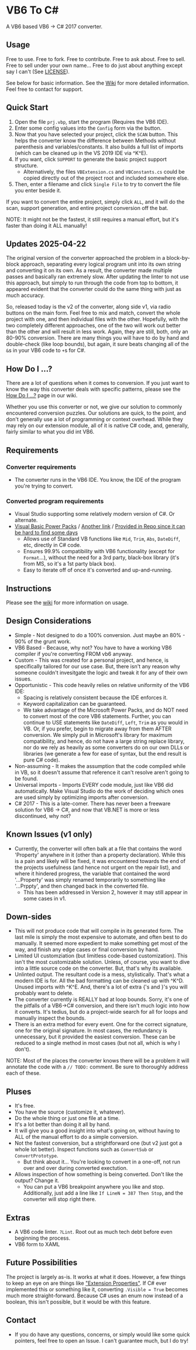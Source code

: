 # VB6 To C#

A VB6 based VB6 -> C# 2017 converter.

## Usage

Free to use.  Free to fork.  Free to contribute.  Free to ask about.  Free to sell.  Free to sell under your own name...  Free to do just about anything except say I can't (See [LICENSE](https://github.com/bhoogter/VB6TocSharp/blob/master/LICENSE.txt)).

See below for basic information.  See the [Wiki](https://github.com/bhoogter/VB6TocSharp/wiki) for more detailed information.  Feel free to contact for support.

## Quick Start

1. Open the file `prj.vbp`, start the program (Requires the VB6 IDE).
1. Enter some config values into the `Config` form via the button.
1. Now that you have selected your project, click the `SCAN` button.  This helps the converter know the difference between Methods without parenthesis and variables/constants.  It also builds a full list of imports (which can be cleaned up in the VS 2019 IDE via ^K^E).
1. If you want, click `SUPPORT` to generate the basic project support structure.
    - Alternatively, the files `VBExtension.cs` and `VBConstants.cs` could be copied directly out of the project root and included somewhere else.
1. Then, enter a filename and click `Single File` to try to convert the file you enter beside it.

If you want to convert the entire project, simply click `ALL`, and it will do the scan, support generation, and entire project conversion off the bat.  

NOTE:  It might not be the fastest, it still requires a manual effort, but it's faster than doing it ALL manually!

## Updates 2025-04-22

The original version of the converter approached the problem in a block-by-block approach, separating every logical program unit into its own string and converting it on its own.  As a result, the converter made multiple passes and basically ran extremely slow.  After updating the linter to not use this approach, but simply to run through the code from top to bottom, it appeared evident that the converter could do the same thing with just as much accuracy.

So, released today is the v2 of the converter, along side v1, via radio buttons on the main form.  Feel free to mix and match, convert the whole project with one, and then individual files with the other.  Hopefully, with the two completely different approaches, one of the two will work out better than the other and will result in less work.  Again, they are still, both, only an 80-90% conversion.  There are many things you will have to do by hand and double-check (like loop bounds), but again, it sure beats changing all of the `&`s in your VB6 code to `+`s for C#.

## How Do I ...?

There are a lot of questions when it comes to conversion.  If you just want to know the way this converter deals with specific patterns, please see the [How Do I ...?](https://github.com/bhoogter/VB6TocSharp/wiki/How-Do-I-...%3F) page in our wiki.

Whether you use this converter or not, we give our solution to commonly encountered conversion puzzles.  Our solutions are quick, to the point, and don't generally use a lot of programming or context overhead.  While they may rely on our extension module, all of it is native C# code, and, generally, fairly similar to what you did int VB6.

## Requirements

### Converter requirements
- The converter runs in the VB6 IDE.  You know, the IDE of the program you're trying to convert.

### Converted program requirements
- Visual Studio supporting some relatively modern version of C#.  Or alternate.
- [Visual Basic Power Packs](http://go.microsoft.com/fwlink/?LinkID=145727&clcid=0x804) / [Another link](https://download.microsoft.com/download/A/D/E/ADEFBFFF-2165-4F63-BB29-DCE891B95CC7/VisualBasicPowerPacksSetup.exe) / [Provided in Repo since it can be hard to find some days](VisualBasicPowerPacksSetup.exe)
    - Allows use of Standard VB functions like `Mid`, `Trim`, `Abs`, `DateDiff`, etc, directly in C# code.
    - Ensures 99.9% compatibility with VB6 functionality (except for `Format`...), without the need for a 3rd party, black-box library (it's from MS, so it's a 1st party black box).
    - Easy to iterate off of once it's converted and up-and-running.

## Instructions

Please see the [wiki](https://github.com/bhoogter/VB6TocSharp/wiki) for more information on usage.

## Design Considerations

- Simple - Not designed to do a 100% conversion.  Just maybe an 80% - 90% of the grunt work.
- VB6 Based - Because, why not?  You have to have a working VB6 compiler if you're converting FROM vb6 anyway.
- Custom - This was created for a personal project, and hence, is specifically tailored for our use case.  But, there isn't any reason why someone couldn't invesitgate the logic and tweak it for any of their own issues.
- Opportunistic - This code heavily relies on relative uniformity of the VB6 IDE:
    - Spacing is relatively consistent because the IDE enforces it.
    - Keyword capitalization can be guaranteed.
    - We take advantage of the Microsoft Power Packs, and do NOT need to convert most of the core VB6 statements.  Further, you can continue to USE statements like `DateDiff`, `Left`, `Trim` as you would in VB.  Or, if you prefer, begin to migrate away from them AFTER conversion.  We simply pull in Microsoft's library for maximum compatibility, and hence, do not have a large string replace library, nor do we rely as heavily as some converters do on our own DLLs or libraries (we generate a few for ease of syntax, but the end result is pure C# code).
- Non-assuming - It makes the assumption that the code compiled while in VB, so it doesn't assume that reference it can't resolve aren't going to be found.
- Universal imports - Imports EVERY code module, just like VB6 did automatically.  Make Visual Studio do the work of deciding which ones are used simply by optimizing imports after conversion.
- C# 2017 - This is a late-comer.  There has never been a freeware solution for VB6 -> C#, and now that VB.NET is more or less discontinued, why not?

## Known Issues (v1 only)

- Currently, the converter will often balk at a file that contains the word 'Property' anywhere in it (other than a property declaration).  While this is a pain and likely will be fixed, it was encountered towards the end of the projects usefulness (and hence not urgent on the repair list), and where it hindered progress, the variable that contained the word '...Property' was simply renamed temporarily to something like '...Prppty', and then changed back in the converted file.
    - This has been addressed in Version 2, however it may still appear in some cases in v1.

## Down-sides

- This will not produce code that will compile in its generated form.  The last mile is simply the most expensive to automate, and often best to do manually.  It seemed more expedient to make something get most of the way, and finish any edge cases or final conversion by hand.
- Limited UI customziation (but limitless code-based customization).  This isn't the most customizable solution.  Unless, of course, you want to dive into a little source code on the converter.  But, that's why its available.
- Unlinted output.  The resultant code is a mess, stylistically.  That's what a modern IDE is for.  All the bad formatting can be cleaned up with ^K^D.  Unused imports with ^K^E.  And, there's a lot of extra {'s and }'s you will probably want to delete.
- The converter currently is REALLY bad at loop bounds.  Sorry, it's one of the pitfalls of a VB6->C# conversion, and there isn't much logic into how it converts.  It's tedius, but do a project-wide search for all for loops and manually inspect the bounds.
- There is an extra method for every event.  One for the correct signature, one for the original signature.  In most cases, the redundancy is unnecessary, but it provided the easiest conversion.  These can be reduced to a single method in most cases (but not all, which is why I don't).

NOTE:  Most of the places the converter knows there will be a problem it will annotate the code with a `// TODO:` comment.  Be sure to thoroughly address each of these.

## Pluses

- It's free.
- You have the source (customize it, whatever).
- Do the whole thing or just one file at a time.
- It's a lot better than doing it all by hand.
- It will give you a good insight into what's going on, without having to ALL of the manual effort to do a simple conversion.
- Not the fastest conversion, but a strightforward one (but v2 just got a whole lot better).  Inspect functions such as `ConvertSub` or `ConvertPrototype`.  
    - But think about it...  You're looking to convert in a one-off, not run over and over during converted exectution.
- Allows inspection of how something is being converted.  Don't like the output?  Change it.
    - You can put a VB6 breakpoint anywhere you like and stop.  Additionally, just add a line like `If LineN = 387 Then Stop`, and the converter will stop right there.

## Extras

- A VB6 code linter. `?Lint`.  Root out as much tech debt before even beginning the process.
- VB6 form to XAML

## Future Possibilities

The project is largely as-is.  It works at what it does.  However, a few things to keep an eye on are things like ["Extension Properties"](https://github.com/dotnet/roslyn/issues/11159).  If C# ever implemented this or something like it, converting `.Visible = True` becomes much more straight-forward.  Because C# uses an enum now instead of a boolean, this isn't possible, but it would be with this feature.

## Contact

- If you do have any questions, concerns, or simply would like some quick pointers, feel free to open an Issue.  I can't guarantee much, but I do try!
